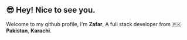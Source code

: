 ## 😎 Hey! Nice to see you.

Welcome to my github profile, I'm **Zafar**, A full stack developer from 🇵🇰 **Pakistan**, **Karachi**.

